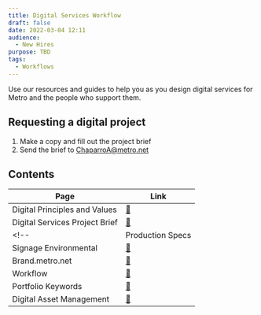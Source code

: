 ```yaml
---
title: Digital Services Workflow
draft: false
date: 2022-03-04 12:11
audience:
  - New Hires
purpose: TBD
tags:
  - Workflows
---
```


Use our resources and guides to help you as you design digital services for Metro and the people who support them.

## Requesting a digital project

1. Make a copy and fill out the project brief
2. Send the brief to [ChaparroA@metro.net](mailto:ChaparroA@metro.net)

## Contents

|Page|Link|
|---|----|
|Digital Principles and Values|[:link:](guiding-principles.md)|
|Digital Services Project Brief|[:link:](project-brief.md)|
<!-- |Production Specs|[:link:](production-specs.md)|
|Signage Environmental|[:link:](signage-environmental.md)|
|Brand.metro.net|[:link:](brand-metro.md)|
|Workflow|[:link:](workflow/index.md)|
|Portfolio Keywords|[:link:](portfolio-keywords.md)|
|Digital Asset Management |[:link:](dam.md)| -->